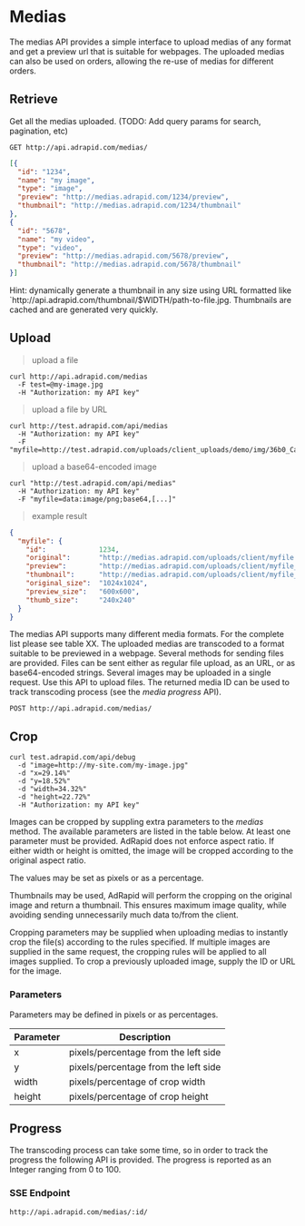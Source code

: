 # Medias

The medias API provides a simple interface to upload medias of any format and get a preview url that is suitable for webpages.
The uploaded medias can also be used on orders, allowing the re-use of medias for different orders.

## Retrieve

Get all the medias uploaded. (TODO: Add query params for search, pagination, etc)

`GET http://api.adrapid.com/medias/`

```json
[{
  "id": "1234",
  "name": "my image",
  "type": "image",
  "preview": "http://medias.adrapid.com/1234/preview",
  "thumbnail": "http://medias.adrapid.com/1234/thumbnail"
},
{
  "id": "5678",
  "name": "my video",
  "type": "video",
  "preview": "http://medias.adrapid.com/5678/preview",
  "thumbnail": "http://medias.adrapid.com/5678/thumbnail"
}]
```

<aside class="success">
Hint: dynamically generate a thumbnail in any size using URL formatted like `http://api.adrapid.com/thumbnail/$WIDTH/path-to-file.jpg. Thumbnails are cached and are generated very quickly. 
</aside>


## Upload

> upload a file

```shell
curl http://api.adrapid.com/medias 
  -F test=@my-image.jpg 
  -H "Authorization: my API key"
```

> upload a file by URL

```shell
curl http://test.adrapid.com/api/medias 
  -H "Authorization: my API key" 
  -F "myfile=http://test.adrapid.com/uploads/client_uploads/demo/img/36b0_Camera1024x1024.png"
```

> upload a base64-encoded image

```shell
curl "http://test.adrapid.com/api/medias"
  -H "Authorization: my API key" 
  -F "myfile=data:image/png;base64,[...]"
```

> example result

```json
{
  "myfile": {
    "id":             1234,
    "original":       "http://medias.adrapid.com/uploads/client/myfile.png",
    "preview":        "http://medias.adrapid.com/uploads/client/myfile_preview.png",
    "thumbnail":      "http://medias.adrapid.com/uploads/client/myfile_thumb.png",
    "original_size":  "1024x1024",
    "preview_size":   "600x600",
    "thumb_size":     "240x240"
  }
}
```

The medias API supports many different media formats. For the complete list please see table XX.
The uploaded medias are transcoded to a format suitable to be previewed in a webpage.
Several methods for sending files are provided. Files can be sent either as regular file upload, as an URL, or as base64-encoded strings. Several images may be uploaded in a single request. 
Use this API to upload files. The returned media ID can be used to track transcoding process
(see the *media progress* API).

`POST http://api.adrapid.com/medias/`

## Crop

```shell
curl test.adrapid.com/api/debug
  -d "image=http://my-site.com/my-image.jpg" 
  -d "x=29.14%" 
  -d "y=18.52%" 
  -d "width=34.32%" 
  -d "height=22.72%"
  -H "Authorization: my API key"
```

Images can be cropped by suppling extra parameters to the *medias* method. The available parameters are listed in the table below. At least one parameter must be provided. 
AdRapid does not enforce aspect ratio. If either width or height is omitted, the image will be cropped according to the original aspect ratio.

The values may be set as pixels or as a percentage.  

Thumbnails may be used, AdRapid will perform the cropping on the original image and return a thumbnail. This ensures maximum image quality, while avoiding sending unnecessarily much data to/from the client. 

Cropping parameters may be supplied when uploading medias to instantly crop the file(s) according to the rules specified. If multiple images are supplied in the same request, the cropping rules will be applied to all images supplied. To crop a previously uploaded image, supply the ID or URL for the image.



### Parameters
Parameters may be defined in pixels or as percentages.

Parameter | Description
--------- | -----------
x | pixels/percentage from the left side
y | pixels/percentage from the left side
width | pixels/percentage of crop width
height | pixels/percentage of crop height



## Progress

The transcoding process can take some time, so in order to track the progress the following API is provided.
The progress is reported as an Integer ranging from 0 to 100.

### SSE Endpoint

`http://api.adrapid.com/medias/:id/`
